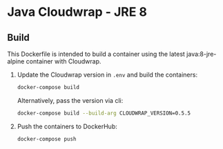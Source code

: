 # Java Cloudwrap - JRE 8

## Build

This Dockerfile is intended to build a container using the latest
java:8-jre-alpine container with Cloudwrap.

1. Update the Cloudwrap version in `.env` and build the containers:  

    ``` bash
    docker-compose build
    ```

    Alternatively, pass the version via cli:

    ``` bash
    docker-compose build --build-arg CLOUDWRAP_VERSION=0.5.5
    ```

2. Push the containers to DockerHub:  

    ``` bash
    docker-compose push
    ```
